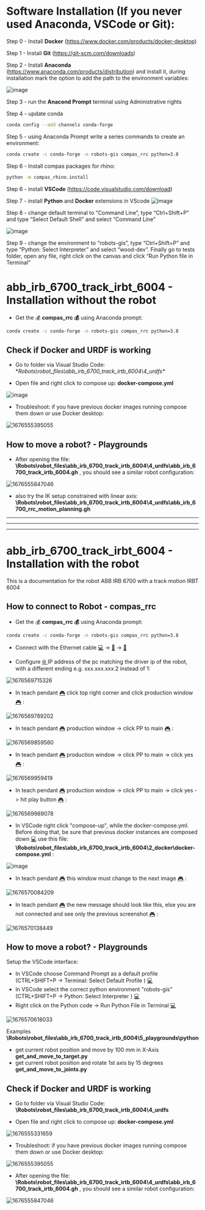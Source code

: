 # Software Installation (If you never used Anaconda, VSCode or Git):

Step 0 - Install **Docker** (https://www.docker.com/products/docker-desktop)

Step 1 - Install **Git** (https://git-scm.com/downloads)

Step 2 - Install **Anaconda** (https://www.anaconda.com/products/distribution) and install it, during installation mark the option to add the path to the environment variables:

![image](https://user-images.githubusercontent.com/18013985/235167108-89cec43c-6466-4dea-92e8-dc3d04af5361.png)



Step 3 - run the **Anacond Prompt** terminal using Administrative rights

Step 4 - update conda

``` bash
conda config --add channels conda-forge
```

Step 5 - using Anaconda Prompt write a series commands to create an environment:

``` bash
conda create -c conda-forge -n robots-gis compas_rrc python=3.8
```

Step 6 - Install compas packages for rhino:
``` bash
python -m compas_rhino.install
```

Step 6 - install **VSCode** (https://code.visualstudio.com/download)

Step 7 - install **Python** and **Docker** extensions in VScode
![image](https://user-images.githubusercontent.com/18013985/235159550-837b8401-9a11-46fa-8e37-899f6ec4dff0.png)

Step 8 - change default terminal to “Command Line”, type “Ctrl+Shift+P” and type “Select Default Shell” and select “Command Line”

![image](https://user-images.githubusercontent.com/18013985/235159865-b83d4784-eeb7-45fa-a34a-ca6012c130f2.png)

Step 9 - change the environment to “robots-gis”, type “Ctrl+Shift+P” and type “Python: Select Interpreter” and select “wood-dev”. Finally go to tests folder, open any file, right click on the canvas and click “Run Python file in Terminal”





# abb_irb_6700_track_irbt_6004 - Installation without the robot

* Get the 💰 **compas_rrc 💰** using Anaconda prompt: 

``` bash
conda create -c conda-forge -n robots-gis compas_rrc python=3.8
```

## Check if Docker and URDF is working

* Go to folder via Visual Studio Code: **Robots\robot_files\abb_irb_6700_track_irtb_6004\4_urdfs\**

* Open file and right click to compose up: **docker-compose.yml**

![image](https://user-images.githubusercontent.com/18013985/230327108-5f7895be-fdbf-498e-9bbb-403718a3d280.png)


* Troubleshoot: if you have previous docker images running compose them down or use Docker desktop:

![1676555395055](image/ReadMe/1676555395055.png)


## How to move a robot? - Playgrounds

* After opening the file: **\Robots\robot_files\abb_irb_6700_track_irtb_6004\4_urdfs\abb_irb_6700_track_irtb_6004.gh** , you should see a similar robot configuration:

![1676555847046](image/ReadMe/1676555847046.png)

* also try the IK setup constrained with linear axis: **\Robots\robot_files\abb_irb_6700_track_irtb_6004\4_urdfs\abb_irb_6700_rrc_motion_planning.gh**



___
___
___

# abb_irb_6700_track_irbt_6004 - Installation with the robot

This is a documentation for the robot ABB IRB 6700 with a track motion IRBT 6004


## How to connect to Robot - compas_rrc

* Get the 💰 **compas_rrc 💰** using Anaconda prompt: 

``` bash
conda create -c conda-forge -n robots-gis compas_rrc python=3.8
```

* Connect with the Ethernet cable [💻](https://emojiterra.com/laptop-computer/) -> [🔌](https://emojiterra.com/electric-plug/) -> [🤖](https://emojipedia.org/robot/)

* Configure [🌐 ](https://emojipedia.org/globe-with-meridians/)IP address of the pc matching the driver ip of the robot, with a different ending e.g. xxx.xxx.xxx.2 instead of 1:

![1676569715326](image/ReadMe/1676569715326.png)

* In teach pendant [🎮](https://emojipedia.org/video-game/) click top right corner and click production window[🎮](https://emojipedia.org/video-game/) :

![1676569789202](image/ReadMe/1676569789202.png)

* In teach pendant [🎮](https://emojipedia.org/video-game/) production window -> click PP to main [🎮](https://emojipedia.org/video-game/)  :

![1676569859560](image/ReadMe/1676569859560.png)

* In teach pendant [🎮](https://emojipedia.org/video-game/)  production window -> click PP to main -> click yes [🎮](https://emojipedia.org/video-game/)  :

![1676569959419](image/ReadMe/1676569959419.png)

* In teach pendant [🎮](https://emojipedia.org/video-game/)  production window -> click PP to main -> click yes -> hit play button [🎮](https://emojipedia.org/video-game/)  :

![1676569989078](image/ReadMe/1676569989078.png)

* In VSCode right click "compose-up", while the docker-compose.yml. Before doing that, be sure that previous docker instances are composed down [💻](https://emojiterra.com/laptop-computer/) use this file: **\Robots\robot_files\abb_irb_6700_track_irtb_6004\2_docker\docker-compose.yml** :

![image](https://user-images.githubusercontent.com/18013985/230327888-c4299625-6dfe-4189-922d-52d7f0b1467e.png)


* In teach pendant [🎮](https://emojipedia.org/video-game/)  this window must change to the next image [🎮](https://emojipedia.org/video-game/)  :

![1676570084209](image/ReadMe/1676570084209.png)

* In teach pendant [🎮](https://emojipedia.org/video-game/)  the new message should look like this, else you are not connected and see only the previous screenshot [🎮](https://emojipedia.org/video-game/)  :

![1676570138449](image/ReadMe/1676570138449.png)

## How to move a robot? - Playgrounds

Setup the VSCode interface:

* In VSCode choose Command Prompt as a default profile (CTRL+SHIFT+P -> Terminal: Select Default Profile ) [💻](https://emojiterra.com/laptop-computer/)
* In VSCode select the correct python environment "robots-gis" (CTRL+SHIFT+P -> Python: Select Interpreter ) [💻](https://emojiterra.com/laptop-computer/)
* Right click on the Python code -> Run Python File in Terminal [💻](https://emojiterra.com/laptop-computer/)

![1676570618033](image/ReadMe/1676570618033.png)

Examples **\Robots\robot_files\abb_irb_6700_track_irtb_6004\5_playgrounds\python**

* get current robot position and move by 100 mm in X-Axis **get_and_move_to_target.py**
* get current robot position and rotate 1st axis by 15 degrees **get_and_move_to_joints.py**

## Check if Docker and URDF is working

* Go to folder via Visual Studio Code: **\Robots\robot_files\abb_irb_6700_track_irtb_6004\4_urdfs**

* Open file and right click to compose up: **docker-compose.yml**

![1676555331659](image/ReadMe/1676555331659.png)

* Troubleshoot: if you have previous docker images running compose them down or use Docker desktop:

![1676555395055](image/ReadMe/1676555395055.png)
* After opening the file: **\Robots\robot_files\abb_irb_6700_track_irtb_6004\4_urdfs\abb_irb_6700_track_irtb_6004.gh** , you should see a similar robot configuration:

![1676555847046](image/ReadMe/1676555847046.png)
